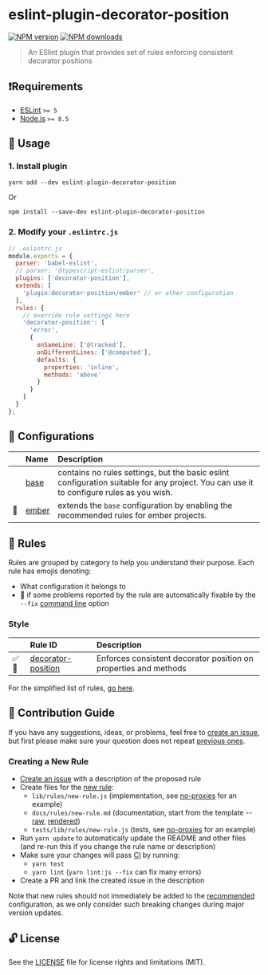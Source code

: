 # eslint-plugin-decorator-position

[![NPM version](https://img.shields.io/npm/v/eslint-plugin-decorator-position.svg?style=flat)](https://npmjs.org/package/eslint-plugin-decorator-position)
[![NPM downloads](https://img.shields.io/npm/dm/eslint-plugin-decorator-position.svg?style=flat)](https://npmjs.org/package/eslint-plugin-decorator-position)

> An ESlint plugin that provides set of rules enforcing consistent decorator positions

## ❗️Requirements

- [ESLint](https://eslint.org/) `>= 5`
- [Node.js](https://nodejs.org/) `>= 8.5`

## 🚀 Usage

### 1. Install plugin

```shell
yarn add --dev eslint-plugin-decorator-position
```

Or

```shell
npm install --save-dev eslint-plugin-decorator-position
```

### 2. Modify your `.eslintrc.js`

```javascript
// .eslintrc.js
module.exports = {
  parser: 'babel-eslint',
  // parser: '@typescript-eslint/parser',
  plugins: ['decorator-position'],
  extends: [
    'plugin:decorator-position/ember' // or other configuration
  ],
  rules: {
    // override rule settings here
    'decorator-position': [
      'error',
      {
        onSameLine: ['@tracked'],
        onDifferentLines: ['@computed'],
        defaults: {
          properties: 'inline',
          methods: 'above'
        }
      }
    ]
  }
};
```

## 🧰 Configurations

|    | Name | Description |
|:---|:-----|:------------|
| | [base](./lib/config/base.js) | contains no rules settings, but the basic eslint configuration suitable for any project. You can use it to configure rules as you wish. |
| :hamster: | [ember](./lib/config/ember.js) | extends the `base` configuration by enabling the recommended rules for ember projects. |

## 🍟 Rules

Rules are grouped by category to help you understand their purpose. Each rule has emojis denoting:

- What configuration it belongs to
- :wrench: if some problems reported by the rule are automatically fixable by the `--fix` [command line](https://eslint.org/docs/user-guide/command-line-interface#fixing-problems) option

<!--RULES_TABLE_START-->

### Style

|    | Rule ID | Description |
|:---|:--------|:------------|
| :white_check_mark::wrench: | [decorator-position](./docs/rules/decorator-position.md) | Enforces consistent decorator position on properties and methods |

<!--RULES_TABLE_END-->

For the simplified list of rules, [go here](./lib/index.js).

## 🍻 Contribution Guide

If you have any suggestions, ideas, or problems, feel free to [create an issue](https://github.com/NullVoxPopuli/eslint-plugin-decorator-position/issues/new), but first please make sure your question does not repeat [previous ones](https://github.com/NullVoxPopuli/eslint-plugin-decorator-position/issues).

### Creating a New Rule

- [Create an issue](https://github.com/NullVoxPopuli/eslint-plugin-decorator-position/issues/new) with a description of the proposed rule
- Create files for the [new rule](https://eslint.org/docs/developer-guide/working-with-rules):
  - `lib/rules/new-rule.js` (implementation, see [no-proxies](lib/rules/no-proxies.js) for an example)
  - `docs/rules/new-rule.md` (documentation, start from the template -- [raw](https://raw.githubusercontent.com/NullVoxPopuli/eslint-plugin-decorator-position/master/docs/rules/_TEMPLATE_.md), [rendered](docs/rules/_TEMPLATE_.md))
  - `tests/lib/rules/new-rule.js` (tests, see [no-proxies](tests/lib/rules/no-proxies.js) for an example)
- Run `yarn update` to automatically update the README and other files (and re-run this if you change the rule name or description)
- Make sure your changes will pass [CI](.travis.yml) by running:
  - `yarn test`
  - `yarn lint` (`yarn lint:js --fix` can fix many errors)
- Create a PR and link the created issue in the description

Note that new rules should not immediately be added to the [recommended](./lib/recommended-rules.js) configuration, as we only consider such breaking changes during major version updates.

## 🔓 License

See the [LICENSE](LICENSE.md) file for license rights and limitations (MIT).

